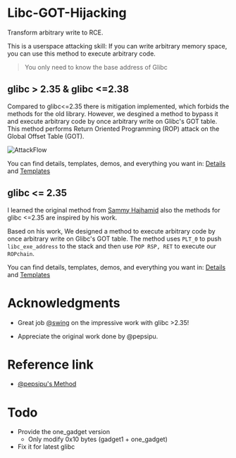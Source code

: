 # Libc-GOT-Hijacking

Transform arbitrary write to RCE.

This is a userspace attacking skill: If you can write arbitrary memory space, you can use this method to execute arbitrary code. 

> You only need to know the base address of Glibc

## glibc > 2.35 & glibc <=2.38

Compared to glibc<=2.35 there is mitigation implemented, which forbids the methods for the old library. However, we desgined a method to bypass it and execute arbitrary code by 
once arbitrary write on Glibc's GOT table. This method performs Return Oriented Programming (ROP) attack on the Global Offset Table (GOT). 

![AttackFlow](./Img/AttackFlow.png)


You can find details, templates, demos, and everything you want in: [Details][0] and [Templates][3]


## glibc <= 2.35


I learned the original method from [Sammy Hajhamid][2] also the methods for glibc <=2.35 are inspired by his work.

Based on his work, We designed a method to execute arbitrary code by once arbitrary write on Glibc's GOT table. The method uses `PLT_0` to push `libc_exe_address` to the stack and then use `POP RSP, RET` to execute our `ROPchain`.

You can find details, templates, demos, and everything you want in: [Details][1] and [Templates][4]

# Acknowledgments

- Great job [@swing][5] on the impressive work with glibc >2.35!

- Appreciate the original work done by @pepsipu.

# Reference link
- [@pepsipu's Method][2]



# Todo
- Provide the one\_gadget version
    - Only modify 0x10 bytes (gadget1 + one_gadget)
- Fix it for latest glibc

[0]: ./Post/README.md
[1]: ./Pre/README.md
[2]: https://hackmd.io/@pepsipu/SyqPbk94a
[3]: ./Post/one_punch.py
[4]: ./Pre/templates.md
[5]: https://bestwing.me/
